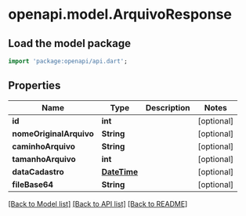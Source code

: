 # openapi.model.ArquivoResponse

## Load the model package
```dart
import 'package:openapi/api.dart';
```

## Properties
Name | Type | Description | Notes
------------ | ------------- | ------------- | -------------
**id** | **int** |  | [optional] 
**nomeOriginalArquivo** | **String** |  | [optional] 
**caminhoArquivo** | **String** |  | [optional] 
**tamanhoArquivo** | **int** |  | [optional] 
**dataCadastro** | [**DateTime**](DateTime.md) |  | [optional] 
**fileBase64** | **String** |  | [optional] 

[[Back to Model list]](../README.md#documentation-for-models) [[Back to API list]](../README.md#documentation-for-api-endpoints) [[Back to README]](../README.md)



